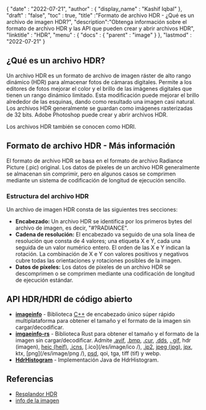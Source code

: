{
  "date" : "2022-07-21",
  "author" : {
    "display_name" : "Kashif Iqbal"
},
  "draft" : "false",
  "toc" : true,
  "title" :"Formato de archivo HDR - ¿Qué es un archivo de imagen HDR?",
  "description":"Obtenga información sobre el formato de archivo HDR y las API que pueden crear y abrir archivos HDR",
  "linktitle" : "HDR",
  "menu" : {
    "docs" : {
      "parent" : "image"
}
},
  "lastmod" : "2022-07-21"
}

## ¿Qué es un archivo HDR?

Un archivo HDR es un formato de archivo de imagen ráster de alto rango dinámico (HDR) para almacenar fotos de cámaras digitales. Permite a los editores de fotos mejorar el color y el brillo de las imágenes digitales que tienen un rango dinámico limitado. Esta modificación puede mejorar el brillo alrededor de las esquinas, dando como resultado una imagen casi natural. Los archivos HDR generalmente se guardan como imágenes rasterizadas de 32 bits. Adobe Photoshop puede crear y abrir archivos HDR.

Los archivos HDR también se conocen como HDRI.

## Formato de archivo HDR - Más información

El formato de archivo HDR se basa en el formato de archivo Radiance Picture (.pic) original. Los datos de píxeles de un archivo HDR generalmente se almacenan sin comprimir, pero en algunos casos se comprimen mediante un sistema de codificación de longitud de ejecución sencillo.

### Estructura del archivo HDR

Un archivo de imagen HDR consta de las siguientes tres secciones:

* **Encabezado:** Un archivo HDR se identifica por los primeros bytes del archivo de imagen, es decir, "#?RADIANCE".
* **Cadena de resolución:** El encabezado va seguido de una sola línea de resolución que consta de 4 valores; una etiqueta X e Y, cada una seguida de un valor numérico entero. El orden de las X e Y indican la rotación. La combinación de X e Y con valores positivos y negativos cubre todas las orientaciones y rotaciones posibles de la imagen.
* **Datos de píxeles:** Los datos de píxeles de un archivo HDR se descomprimen o se comprimen mediante una codificación de longitud de ejecución estándar.

## API HDR/HDRI de código abierto

* **[imageinfo](https://github.com/xiaozhuai/imageinfo)** - Biblioteca [C++](/es/programming/cpp/) de encabezado único súper rápido multiplataforma para obtener el tamaño y el formato de la imagen sin cargar/decodificar.
* **[imgaeinfo-rs](https://github.com/xiaozhuai/imageinfo-rs)** - Biblioteca Rust para obtener el tamaño y el formato de la imagen sin cargar/decodificar. Admite [.avif](/es/image/avif/), [.bmp](/es/image/bmp/), [.cur](/es/image/cur/), [.dds](/es/image/dds/), [. gif](/es/image/gif/), hdr (imagen), [heic (heif)](/es/image/heic/), [.icns](/es/image/icns/), [.ico](/es/image/ico /), [.jp2](/es/image/jp2/), [jpeg (jpg)](/es/image/jpeg/), [jpx](/es/image/jpx/), ktx, [png](/es/image/png /), [psd](/es/image/psd/), qoi, tga, tiff (tif) y webp.
* **[HdrHistogram](https://github.com/HdrHistogram/HdrHistogram)** - Implementación Java de HdrHistogram.

## Referencias

* [Resplandor HDR](http://paulbourke.net/dataformats/pic/)
* [info de la imagen](https://github.com/xiaozhuai/imageinfo)

